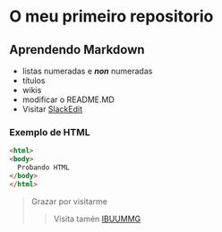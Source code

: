 # O meu primeiro repositorio
## Aprendendo Markdown

* listas numeradas e _**non**_ numeradas
* títulos
* wikis
* modificar o README.MD
* Visitar [SlackEdit](https://stackedit.io/)


### Exemplo de HTML
````html
<html>
<body>
  Probando HTML
</body>
</html>
````
> Grazar por visitarme
>> Visita tamén [IBUUMMG](https://ibuummg.wordpress.com/)
